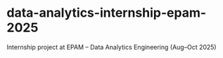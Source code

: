 # data-analytics-internship-epam-2025
Internship project at EPAM – Data Analytics Engineering (Aug–Oct 2025)
